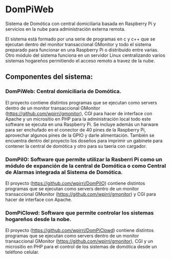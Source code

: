 # DomPiWeb
 Sistema de Domótica con central domiciliaria basada en Raspberry Pi y servicios en la nube para administración externa remota.

 El sistema está formado por una serie de programas en c y c++ que se ejecutan
 dentro del monitor transaccional GMonitor y todo el sistema preparado para
 funcionar en una Raspberry Pi o distribuido entre varias.
 Otro módulo del sistema funciona en un servidor Linux centralizando varios sistemas hogareños permitiendo el acceso remoto a travez de la nube.
 
## Componentes del sistema:
### DomPiWeb: Central domiciliaria de Domótica.
El proyecto contiene distintos programas que se ejecutan como servers dentro de un monitor transaccional GMonitor (https://github.com/wpirri/gmonitor), CGI para hacer de interface con Apache y un micrositio en PHP para la administración local todo este software se ejecuta en una Raspberry Pi. Se incluye además un harware para ser enchufado en el conector de 40 pines de la Raspberry Pi, aprovechar algunos pines de la GPIO y darle alimentación. También se encuentra dentro del proyecto los doseños para imprimir un gabinete para contener la central de domótica y otro para su taería con cargador.

### DomPiIO: Software que permite utilizar la Rasberri Pi como un módulo de expanción de la central de Domótica o como Central de Alarmas integrada al Sistema de Domótica.
El proyecto (https://github.com/wpirri/DomPiIO) contiene distintos programas que se ejecutan como servers dentro de un monitor transaccional GMonitor (https://github.com/wpirri/gmonitor) y CGI para hacer de interface con Apache.

### DomPiClowd: Software que permite controlar los sistemas hogareños desde la nobe.
El proyecto (https://github.com/wpirri/DomPiClowd) contiene distintos programas que se ejecutan como servers dentro de un monitor transaccional GMonitor (https://github.com/wpirri/gmonitor), CGI y un micrositio en PHP para el control de los sistemas de domótica desde un teléfono celular.
